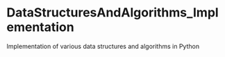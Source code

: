 # DataStructuresAndAlgorithms_Implementation
 Implementation of various data structures and algorithms in Python
